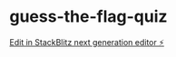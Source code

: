 # guess-the-flag-quiz

[Edit in StackBlitz next generation editor ⚡️](https://stackblitz.com/~/github.com/teamsigmaschool/guess-the-flag-quiz)